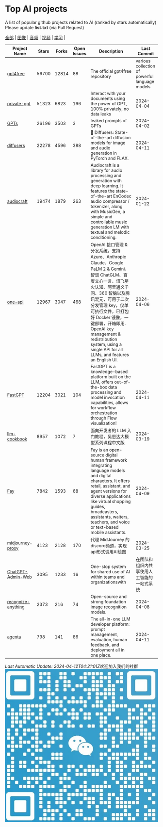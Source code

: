# Top AI projects
A list of popular github projects related to AI (ranked by stars automatically)
Please update **list.txt** (via Pull Request)

<a href="./README.md">全部</a> |   <a href="./READMEpicture.md">图像</a> |   <a href="./READMEaudio.md">音频</a> | <a href="./READMEvideo.md">视频</a> | <a href="./READMElearn.md">学习</a> | 

| Project Name | Stars | Forks | Open Issues | Description | Last Commit |
| ------------ | ----- | ----- | ----------- | ----------- | ----------- |
| [gpt4free](https://github.com/xtekky/gpt4free) | 56700 | 12814 | 88 | The official gpt4free repository | various collection of powerful language models | 2024-04-11 |
| [private-gpt](https://github.com/zylon-ai/private-gpt) | 51323 | 6823 | 196 | Interact with your documents using the power of GPT, 100% privately, no data leaks | 2024-04-04 |
| [GPTs](https://github.com/linexjlin/GPTs) | 26196 | 3503 | 3 | leaked prompts of GPTs | 2024-04-02 |
| [diffusers](https://github.com/huggingface/diffusers) | 22278 | 4596 | 388 | 🤗 Diffusers: State-of-the-art diffusion models for image and audio generation in PyTorch and FLAX. | 2024-04-11 |
| [audiocraft](https://github.com/facebookresearch/audiocraft) | 19474 | 1879 | 263 | Audiocraft is a library for audio processing and generation with deep learning. It features the state-of-the-art EnCodec audio compressor / tokenizer, along with MusicGen, a simple and controllable music generation LM with textual and melodic conditioning. | 2024-01-22 |
| [one-api](https://github.com/songquanpeng/one-api) | 12967 | 3047 | 468 | OpenAI 接口管理 & 分发系统，支持 Azure、Anthropic Claude、Google PaLM 2 & Gemini、智谱 ChatGLM、百度文心一言、讯飞星火认知、阿里通义千问、360 智脑以及腾讯混元，可用于二次分发管理 key，仅单可执行文件，已打包好 Docker 镜像，一键部署，开箱即用. OpenAI key management & redistribution system, using a single API for all LLMs, and features an English UI. | 2024-04-06 |
| [FastGPT](https://github.com/labring/FastGPT) | 12204 | 3021 | 104 | FastGPT is a knowledge-based platform built on the LLM, offers out-of-the-box data processing and model invocation capabilities, allows for workflow orchestration through Flow visualization! | 2024-04-11 |
| [llm-cookbook](https://github.com/datawhalechina/llm-cookbook) | 8957 | 1072 | 7 | 面向开发者的 LLM 入门教程，吴恩达大模型系列课程中文版 | 2024-03-19 |
| [Fay](https://github.com/xszyou/Fay) | 7842 | 1593 | 68 | Fay is an open-source digital human framework integrating language models and digital characters. It offers retail, assistant, and agent versions for diverse applications like virtual shopping guides, broadcasters, assistants, waiters, teachers, and voice or text-based mobile assistants. | 2024-04-09 |
| [midjourney-proxy](https://github.com/novicezk/midjourney-proxy) | 4123 | 2128 | 170 | 代理 MidJourney 的discord频道，实现api形式调用AI绘图 | 2024-03-25 |
| [ChatGPT-Admin-Web](https://github.com/AprilNEA/ChatGPT-Admin-Web) | 3095 | 1233 | 16 | One-stop system for shared use of AI within teams and organizationswith | 在团队和组织内共享使用人工智能的一站式系统 | 2023-12-27 |
| [recognize-anything](https://github.com/xinyu1205/recognize-anything) | 2373 | 216 | 74 | Open-source and strong foundation image recognition models. | 2024-04-08 |
| [agenta](https://github.com/Agenta-AI/agenta) | 798 | 141 | 86 | The all-in-one LLM developer platform: prompt management, evaluation, human feedback, and deployment all in one place. | 2024-04-11 |

*Last Automatic Update: 2024-04-12T04:21:01Z*欢迎加入我们的社群 ![](https://raw.githubusercontent.com/mouuii/picture/master/weichat.jpg) 